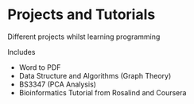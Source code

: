 # Projects and Tutorials
Different projects whilst learning programming

Includes
  - Word to PDF
  - Data Structure and Algorithms (Graph Theory)
  - BS3347 (PCA Analysis)
  - Bioinformatics Tutorial from Rosalind and Coursera
